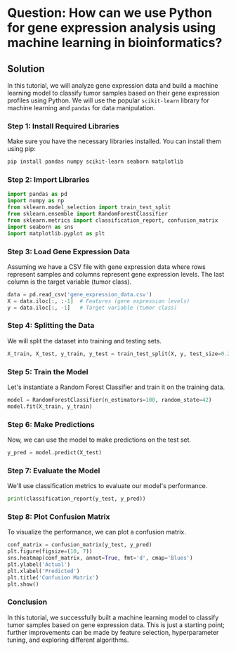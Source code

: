 # Question: How can we use Python for gene expression analysis using machine learning in bioinformatics?

## Solution

In this tutorial, we will analyze gene expression data and build a machine learning model to classify tumor samples based on their gene expression profiles using Python. We will use the popular `scikit-learn` library for machine learning and `pandas` for data manipulation.

### Step 1: Install Required Libraries

Make sure you have the necessary libraries installed. You can install them using pip:

```bash
pip install pandas numpy scikit-learn seaborn matplotlib
```

### Step 2: Import Libraries

```python
import pandas as pd
import numpy as np
from sklearn.model_selection import train_test_split
from sklearn.ensemble import RandomForestClassifier
from sklearn.metrics import classification_report, confusion_matrix
import seaborn as sns
import matplotlib.pyplot as plt
```

### Step 3: Load Gene Expression Data

Assuming we have a CSV file with gene expression data where rows represent samples and columns represent gene expression levels. The last column is the target variable (tumor class).

```python
data = pd.read_csv('gene_expression_data.csv')
X = data.iloc[:, :-1]  # Features (gene expression levels)
y = data.iloc[:, -1]   # Target variable (tumor class)
```

### Step 4: Splitting the Data

We will split the dataset into training and testing sets.

```python
X_train, X_test, y_train, y_test = train_test_split(X, y, test_size=0.2, random_state=42)
```

### Step 5: Train the Model

Let's instantiate a Random Forest Classifier and train it on the training data.

```python
model = RandomForestClassifier(n_estimators=100, random_state=42)
model.fit(X_train, y_train)
```

### Step 6: Make Predictions

Now, we can use the model to make predictions on the test set.

```python
y_pred = model.predict(X_test)
```

### Step 7: Evaluate the Model

We'll use classification metrics to evaluate our model's performance.

```python
print(classification_report(y_test, y_pred))
```

### Step 8: Plot Confusion Matrix

To visualize the performance, we can plot a confusion matrix.

```python
conf_matrix = confusion_matrix(y_test, y_pred)
plt.figure(figsize=(10, 7))
sns.heatmap(conf_matrix, annot=True, fmt='d', cmap='Blues')
plt.ylabel('Actual')
plt.xlabel('Predicted')
plt.title('Confusion Matrix')
plt.show()
```

### Conclusion

In this tutorial, we successfully built a machine learning model to classify tumor samples based on gene expression data. This is just a starting point; further improvements can be made by feature selection, hyperparameter tuning, and exploring different algorithms.